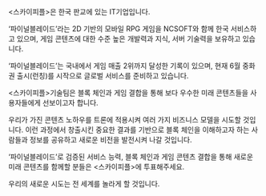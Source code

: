 <스카이피플>은 한국 판교에 있는 IT기업입니다.

‘파이널블레이드’라는 2D 기반의 모바일 RPG 게임을 NCSOFT와 함께 한국 서비스하고 있으며, 게임 콘텐츠에 대한 수준 높은 개발력과 지식, 서버 기술력을 보유하고 있습니다.

‘파이널블레이드’는 국내에서 게임 매출 2위까지 달성한 기록이 있으며, 현재 6월 중화권 출시(런칭)를 시작으로 글로벌 서비스를 준비하고 있습니다.

<스카이피플>기술팀은 블록 체인과 게임 결합을 통해 보다 우수한 미래 콘텐츠들을 사용자들에게 선보이고자 합니다.

우리가 가진 콘텐츠 노하우를 트론에 적용시켜 여러 가지 비즈니스 모델을 시도할 것입니다. 이런 과정에서 창출시킨 중요한 결과를 기반으로 블록 체인을 이해하고자 하는 사람들과 정보를 공유하고 새로운 비전을 발전시켜 나갈 것입니다.

‘파이널블레이드’로 검증된 서비스 능력, 블록 체인과 게임 콘텐츠 결합을 통해 새로운 미래 콘텐츠를 함께할 분들은 <스카이피플>에 투표해주세요.

우리의 새로운 시도는 전 세계를 놀라게 할 것입니다.
